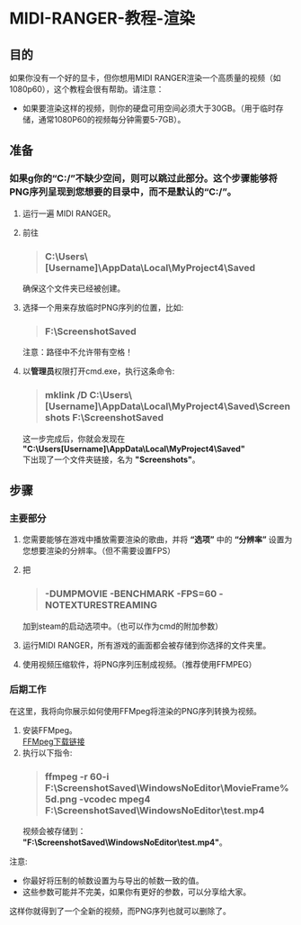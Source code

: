 # MIDI-RANGER-教程-渲染
## 目的 
如果你没有一个好的显卡，但你想用MIDI RANGER渲染一个高质量的视频（如1080p60），这个教程会很有帮助。请注意：
* 如果要渲染这样的视频，则你的硬盘可用空间必须大于30GB。（用于临时存储，通常1080P60的视频每分钟需要5-7GB）。

## 准备
### 如果g你的“C:/”不缺少空间，则可以跳过此部分。这个步骤能够将PNG序列呈现到您想要的目录中，而不是默认的“C:/”。
1. 运行一遍 MIDI RANGER。
2. 前往
    > ### C:\Users\\[Username]\AppData\Local\MyProject4\Saved
    
    确保这个文件夹已经被创建。
3. 选择一个用来存放临时PNG序列的位置，比如:
    > ### F:\ScreenshotSaved
    注意：路径中不允许带有空格！
4. 以**管理员**权限打开cmd.exe，执行这条命令:
    > ### mklink /D C:\Users\\[Username]\AppData\Local\MyProject4\Saved\\Screenshots F:\ScreenshotSaved
    这一步完成后，你就会发现在  
    **"C:\Users\[Username]\AppData\Local\MyProject4\Saved"**  
    下出现了一个文件夹链接，名为 **"Screenshots"**。

## 步骤
### 主要部分
1. 您需要能够在游戏中播放需要渲染的歌曲，并将 **“选项”** 中的 **“分辨率”** 设置为您想要渲染的分辨率。（但不需要设置FPS）
2. 把  
    > ### -DUMPMOVIE -BENCHMARK -FPS=60 -NOTEXTURESTREAMING

    加到steam的启动选项中。（也可以作为cmd的附加参数）
3. 运行MIDI RANGER，所有游戏的画面都会被存储到你选择的文件夹里。
4. 使用视频压缩软件，将PNG序列压制成视频。（推荐使用FFMPEG）
### 后期工作
在这里，我将向你展示如何使用FFMpeg将渲染的PNG序列转换为视频。
1. 安装FFMpeg。   
[FFMpeg下载链接](http://ffmpeg.org/download.html)
2. 执行以下指令:  
    > ### ffmpeg -r 60-i F:\ScreenshotSaved\WindowsNoEditor\MovieFrame%5d.png -vcodec mpeg4 F:\ScreenshotSaved\WindowsNoEditor\test.mp4
    视频会被存储到：  
    **"F:\ScreenshotSaved\WindowsNoEditor\test.mp4"**。  

注意: 
* 你最好将压制的帧数设置为与导出的帧数一致的值。
* 这些参数可能并不完美，如果你有更好的参数，可以分享给大家。

这样你就得到了一个全新的视频，而PNG序列也就可以删除了。